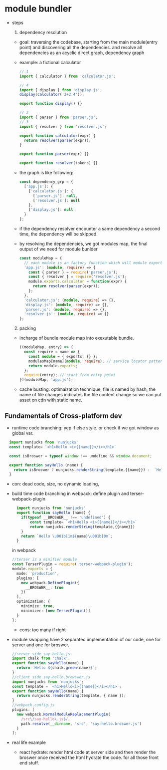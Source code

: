 # module bundler

- steps

  1. dependency resolution

  - goal: traversing the codebase, starting from the main module(entry point) and discovering all the dependencies. and resolve all dependencies as an acyclic direct graph, dependency graph
  - example: a fictional calculator

    ```ts
    // 1
    import { calculator } from 'calculator.js';

    // 4
    import { display } from 'display.js';
    display(calculator('2+2.4'));

    export function display() {}

    // 2
    import { parser } from 'parser.js';
    // 3
    import { resolver } from 'resolver.js';

    export function calculator(expr) {
      return resolver(parser(expr));
    }

    export function parser(expr) {}

    export function resolver(tokens) {}
    ```

  - the graph is like following:
    ```js
    const dependency_grp = {
      ['app.js']: {
        ['calculator.js']: {
          ['parser.js']: null,
          ['resolver.js']: null
        },
        ['display.js']: null
      }
    };
    ```
  - if the dependency resolver encounter a same dependency a second time, the dependency will be skipped.
  - by resolving the dependencies, we got modules map, the final output of we need for module bunlder
    ```ts
    const moduleMap = {
      // each module is an factory function which will module export the thing we exported
      'app.js': (module, require) => {
        const { parser } = require('parser.js');
        const { resolver } = require('resolver.js');
        module.exports.calculator = function(expr) {
          return resolver(parser(expr));
        };
      },
      'calculator.js': (module, require) => {},
      'display.js': (module, require) => {},
      'parser.js': (module, require) => {},
      'resolver.js': (module, require) => {}
    };
    ```

  2. packing

  - incharge of bundle module map into exexutable bundle.

    ```ts
    ((moduleMap, entry) => {
      const require = name => {
        const module = { exports: {} };
        modulesMap[name](module, require); // service locator pattern
        return module.exports;
      };
      require(entry); // start from entry point
    })(moduleMap, 'app.js');
    ```

  - cache busting: optimaization technique, file is named by hash, the name of file changes indicates the file content change so we can put asset on cdn with static name.

## Fundamentals of Cross-platform dev

- runtime code branching: yep if else style. or check if we got window as global var.

```ts
  import nunjucks from 'nunjucks'
  const template= `<h1>Hello <i>{{name}}</i></h1>`

  const isBroswer = typeof window !== undefine && window.document;

  export function sayHello (name) {
    return isBroswer ? nunjucks.renderString(template,{{name}}) :  `Hello \u001b[1m${name}\u001b[0m`
  }
```

- con: dead code, size, no dynamic loading,

- build time code branching
  in webpack: define plugin and terser-webpack-plugin

  ```ts
    import nunjucks from 'nunjucks'
    export function sayHello (name) {
      if(typeof __BROSWER__ !== 'undefined') {
          const template= `<h1>Hello <i>{{name}}</i></h1>`
          return nunjucks.renderString(template,{{name}})
      }
      return `Hello \u001b[1m${name}\u001b[0m`;
    }
  ```

  in webpack

  ```ts
  //terser is a minifier module
  const TerserPlugin = require('terser-webpack-plugin');
  module.exports = {
    mode: 'production',
    plugins: [
      new webpack.DefinePlugin({
        __BROSWER__: true
      })
    ],
    optimization: {
      minimize: true,
      minimizer: [new TerserPlugin()]
    }
  };
  ```

  - cons: too many if right

- module swapping
  have 2 separated implementation of our code, one for server and one for broswer.

  ```ts
  //server side say-hello.js
  import chalk from 'chalk';
  export function sayHello(name) {
    return `Hello ${chalk.green(name)}`;
  }
  //client side say-hello.browswer.js
  import nunjucks from 'nunjucks';
  const template = `<h1>Hello<i>{{name}}</i></h1>`;
  export function sayHello(name) {
    return nunjucks.renderString(template, { name });
  }
  //webpack.config.js
  plugins: [
    new webpack.NormalModuleReplacementPlugin(
      /src\/say-hello\.js$/,
      path.resolve(__dirname, 'src', 'say-hello.broswer.js')
    )
  ];
  ```

- real life example
  - react hydrate: render html code at server side and then render the broswer once received the html hydrate the code. for all those front end stuff.
